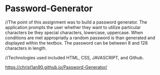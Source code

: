 # Password-Generator

//The point of this assignment was to build a password generator. The application prompts the user whether they want to utilize particular characters be they special characters, lowercase, uppercase. When conditions are met appropriatly a random password is than generated and displayed within the textbox. The password can be between 8 and 128 characters in length. 

//Technologies used included HTML, CSS, JAVASCRIPT, and Github.



https://christ1an90.github.io/Password-Generator/
